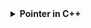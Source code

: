 <details><summary><b>Pointer in C++</b></summary>

  - **Definition**
	1. It is a special type of variable which is used to store the address of another variable
	2. It can store the address of same data types (i.e an integer pointer can store the address of integer variable, character pointer can store the address of character variable and so on)
	3. If we add asterik(*) symbol with anny variable at the time of dclaring variable, then this variable is called "pointer variable"
	4. We use ampersand symbol to get the address of variable
	5. * symbol is used to get the value at address which is hold by pointer


	<br>
	<div align="center">
    <img src="../imgs/C++/img28.jpg" height="60%" width="60%">
	</div>
	<br>

  - **Syntax**

	1. Here 'a' is a normal variable
	2. 'p' is apointer variable because it is associated with * symbol


<br>

  - **Example**

	```

	#include<iostream.h>
	int main()
	{
		int a=10; 	// initializing normal variable
		int *p; 	// declaring pointer variable
		p=&a; 	// address of variable a is assigned to p
		cout<<"value of a="<<a;
		cout<<"address of a="<<&a;
		cout<<"value of p="<<p;
		cout<<"address of p="<<&p;
		cout<<"value of *p="<<*P; 
	}


	/*
	### Output ###
	value of a=10
	address of a=8284
	value of p=8284
	address of p=8288
	value of *p=10

	*/


	```

  - **Output Explanation**
	Assume that the addres of variable a is 8284 and address of variable p is 8288, it may be different in your system

	   <br>
	   <div align="center">
       <img src="../imgs/C++/img29.jpg" height="60%" width="60%">
	   </div>
	   <br>


  <a href="##">Click for Practical Program</a>


</details>
